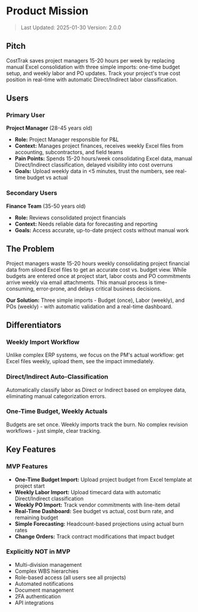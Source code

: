 # Product Mission

> Last Updated: 2025-01-30
> Version: 2.0.0

## Pitch

CostTrak saves project managers 15-20 hours per week by replacing manual Excel consolidation with three simple imports: one-time budget setup, and weekly labor and PO updates. Track your project's true cost position in real-time with automatic Direct/Indirect labor classification.

## Users

### Primary User

**Project Manager** (28-45 years old)
- **Role:** Project Manager responsible for P&L
- **Context:** Manages project finances, receives weekly Excel files from accounting, subcontractors, and field teams
- **Pain Points:** Spends 15-20 hours/week consolidating Excel data, manual Direct/Indirect classification, delayed visibility into cost overruns
- **Goals:** Upload weekly data in <5 minutes, trust the numbers, see real-time budget vs actual

### Secondary Users

**Finance Team** (35-50 years old)
- **Role:** Reviews consolidated project financials
- **Context:** Needs reliable data for forecasting and reporting
- **Goals:** Access accurate, up-to-date project costs without manual work

## The Problem

Project managers waste 15-20 hours weekly consolidating project financial data from siloed Excel files to get an accurate cost vs. budget view. While budgets are entered once at project start, labor costs and PO commitments arrive weekly via email attachments. This manual process is time-consuming, error-prone, and delays critical business decisions.

**Our Solution:** Three simple imports - Budget (once), Labor (weekly), and POs (weekly) - with automatic validation and a real-time dashboard.

## Differentiators

### Weekly Import Workflow
Unlike complex ERP systems, we focus on the PM's actual workflow: get Excel files weekly, upload them, see the impact immediately.

### Direct/Indirect Auto-Classification
Automatically classify labor as Direct or Indirect based on employee data, eliminating manual categorization errors.

### One-Time Budget, Weekly Actuals
Budgets are set once. Weekly imports track the burn. No complex revision workflows - just simple, clear tracking.

## Key Features

### MVP Features
- **One-Time Budget Import:** Upload project budget from Excel template at project start
- **Weekly Labor Import:** Upload timecard data with automatic Direct/Indirect classification
- **Weekly PO Import:** Track vendor commitments with line-item detail
- **Real-Time Dashboard:** See budget vs actual, cost burn rate, and remaining budget
- **Simple Forecasting:** Headcount-based projections using actual burn rates
- **Change Orders:** Track contract modifications that impact budget

### Explicitly NOT in MVP
- Multi-division management
- Complex WBS hierarchies
- Role-based access (all users see all projects)
- Automated notifications
- Document management
- 2FA authentication
- API integrations